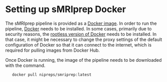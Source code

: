 # Setting up sMRIprep Docker

The sMRIprep pipeline is provided as a [Docker image](https://hub.docker.com/r/nipreps/smriprep/tags/). In order to run the pipeline, [Docker](https://www.docker.com/products/docker-desktop/) needs to be installed. In some cases, primarily due to security reasons, the [rootless version of Docker](https://docs.docker.com/engine/security/rootless/) needs to be installed. In that case, it might be necessary to change the proxy settings of the default configuration of Docker so that it can connect to the internet, which is required for pulling images from Docker Hub.

Once Docker is running, the image of the pipeline needs to be downloaded with the command.

```bash
   docker pull nipreps/smriprep:latest 
```